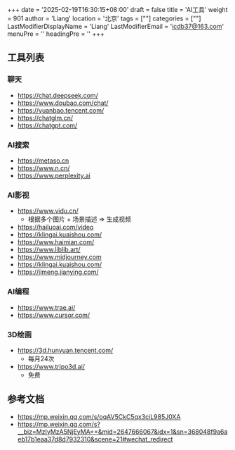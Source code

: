 +++
date = '2025-02-19T16:30:15+08:00'
draft = false
title = 'AI工具'
weight = 901
author = 'Liang'
location = '北京'
tags = [""]
categories = [""]
LastModifierDisplayName = 'Liang'
LastModifierEmail = 'icdb37@163.com'
menuPre = ''
headingPre = ''
+++


## 工具列表
### 聊天
* https://chat.deepseek.com/
* https://www.doubao.com/chat/
* https://yuanbao.tencent.com/
* https://chatglm.cn/
* https://chatgpt.com/

### AI搜索
* https://metaso.cn
* https://www.n.cn/
* https://www.perplexity.ai

### AI影视
* https://www.vidu.cn/
    * 根据多个图片 + 场景描述 => 生成视频
* https://hailuoai.com/video
* https://klingai.kuaishou.com/
* https://www.haimian.com/
* https://www.liblib.art/
* https://www.midjourney.com
* https://klingai.kuaishou.com/
* https://jimeng.jianying.com/

### AI编程
* https://www.trae.ai/
* https://www.cursor.com/

### 3D绘画
* https://3d.hunyuan.tencent.com/
    * 每月24次
* https://www.tripo3d.ai/
    * 免费

## 参考文档
* https://mp.weixin.qq.com/s/oqAV5CkC5qx3ciL985J0XA
* https://mp.weixin.qq.com/s?__biz=MzIyMzA5NjEyMA==&mid=2647666067&idx=1&sn=368048f9a6aeb17b1eaa37d8d7932310&scene=21#wechat_redirect
